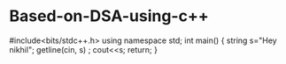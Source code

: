# Based-on-DSA-using-c++
#include<bits/stdc++.h>
using namespace std;
int main() {
string s="Hey nikhil";
getline(cin, s) ;
cout<<s;
return;
}
